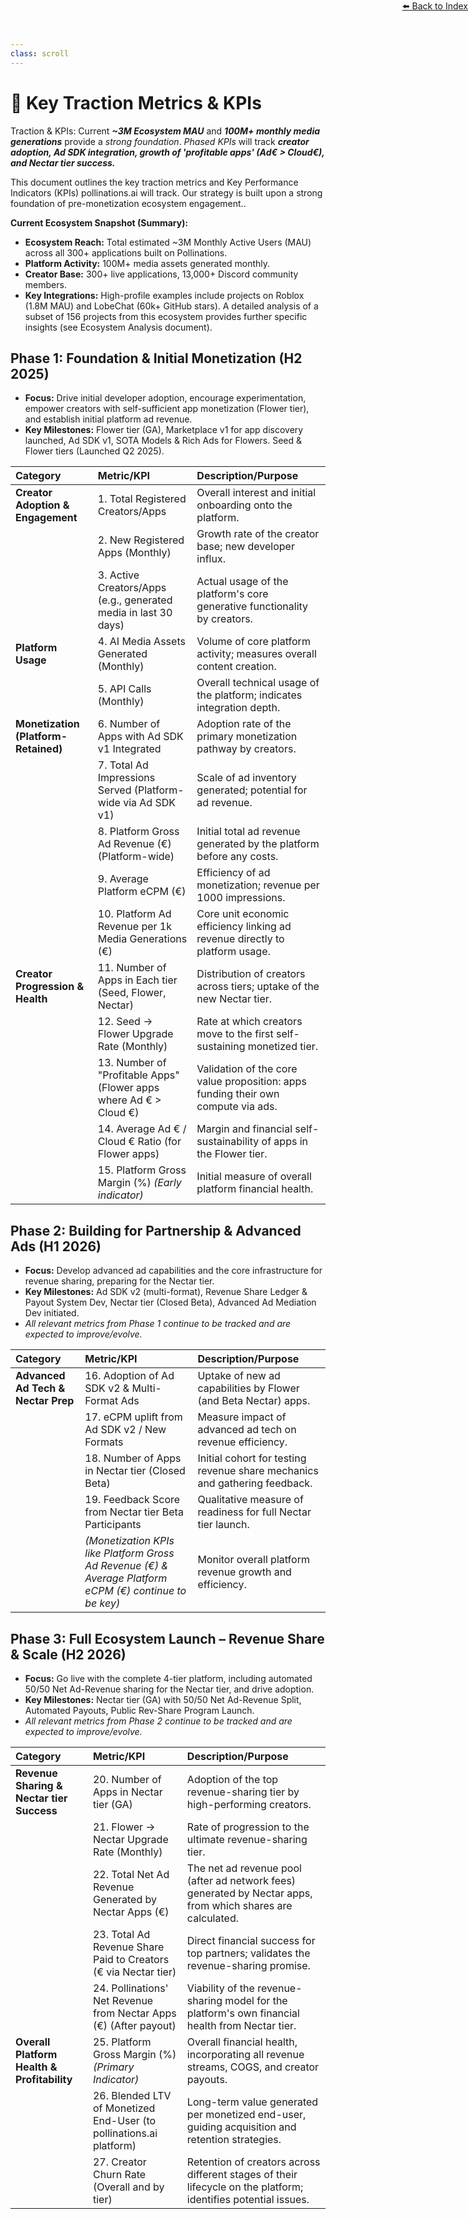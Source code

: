 ```yaml
---
class: scroll
---
```


<div style="text-align: right; position: absolute; top: 0; right: 0;">
<a href="/1">⬅️ Back to Index</a>
</div>

# 🚀 **Key Traction Metrics & KPIs**

<div class="bg-cyan-100 p-1 pl-6 pr-6 rounded-lg border-l-4 border-cyan-500 mb-6">
  <p class="text-cyan-800">Traction &amp; KPIs: Current <strong><em>~3M Ecosystem MAU</em></strong> and <strong><em>100M+ monthly media generations</em></strong> provide a <em>strong foundation</em>. <em>Phased KPIs</em> will track <strong><em>creator adoption, Ad SDK integration, growth of 'profitable apps' (Ad€ &gt; Cloud€), and Nectar tier success.</em></strong></p>
</div>

This document outlines the key traction metrics and Key Performance Indicators (KPIs) pollinations.ai will track. Our strategy is built upon a strong foundation of pre-monetization ecosystem engagement..

**Current Ecosystem Snapshot (Summary):**
*   **Ecosystem Reach:** Total estimated ~3M Monthly Active Users (MAU) across all 300+ applications built on Pollinations.
*   **Platform Activity:** 100M+ media assets generated monthly.
*   **Creator Base:** 300+ live applications, 13,000+ Discord community members.
*   **Key Integrations:** High-profile examples include projects on Roblox (1.8M MAU) and LobeChat (60k+ GitHub stars).
A detailed analysis of a subset of 156 projects from this ecosystem provides further specific insights (see Ecosystem Analysis document).

## **Phase 1: Foundation & Initial Monetization (H2 2025)**

*   **Focus:** Drive initial developer adoption, encourage experimentation, empower creators with self-sufficient app monetization (Flower tier), and establish initial platform ad revenue.
*   **Key Milestones:** Flower tier (GA), Marketplace v1 for app discovery launched, Ad SDK v1, SOTA Models & Rich Ads for Flowers. Seed & Flower tiers (Launched Q2 2025).

| Category                            | Metric/KPI                                                                    | Description/Purpose                                                                                  |
| :---------------------------------- | :---------------------------------------------------------------------------- | :--------------------------------------------------------------------------------------------------- |
| **Creator Adoption & Engagement**   | 1. Total Registered Creators/Apps                                               | Overall interest and initial onboarding onto the platform.                                       |
|                                     | 2. New Registered Apps (Monthly)                                              | Growth rate of the creator base; new developer influx.                                             |
|                                     | 3. Active Creators/Apps (e.g., generated media in last 30 days)               | Actual usage of the platform's core generative functionality by creators.                            |
| **Platform Usage**                  | 4. AI Media Assets Generated (Monthly)                                        | Volume of core platform activity; measures overall content creation.                               |
|                                     | 5. API Calls (Monthly)                                                        | Overall technical usage of the platform; indicates integration depth.                              |
| **Monetization (Platform-Retained)**| 6. Number of Apps with Ad SDK v1 Integrated                                   | Adoption rate of the primary monetization pathway by creators.                                     |
|                                     | 7. Total Ad Impressions Served (Platform-wide via Ad SDK v1)                  | Scale of ad inventory generated; potential for ad revenue.                                         |
|                                     | 8. Platform Gross Ad Revenue (€) (Platform-wide)                              | Initial total ad revenue generated by the platform before any costs.                                 |
|                                     | 9. Average Platform eCPM (€)                                                  | Efficiency of ad monetization; revenue per 1000 impressions.                                       |
|                                     | 10. Platform Ad Revenue per 1k Media Generations (€)                          | Core unit economic efficiency linking ad revenue directly to platform usage.                       |
| **Creator Progression & Health**    | 11. Number of Apps in Each tier (Seed, Flower, Nectar)                | Distribution of creators across tiers; uptake of the new Nectar tier.                           |
|                                     | 12. Seed → Flower Upgrade Rate (Monthly)                                | Rate at which creators move to the first self-sustaining monetized tier.                           |
|                                     | 13. Number of "Profitable Apps" (Flower apps where Ad € > Cloud €)           | Validation of the core value proposition: apps funding their own compute via ads.                    |
|                                     | 14. Average Ad € / Cloud € Ratio (for Flower apps)                         | Margin and financial self-sustainability of apps in the Flower tier.                              |
|                                     | 15. Platform Gross Margin (%) *(Early indicator)*                             | Initial measure of overall platform financial health.                                              |

## **Phase 2: Building for Partnership & Advanced Ads (H1 2026)**

*   **Focus:** Develop advanced ad capabilities and the core infrastructure for revenue sharing, preparing for the Nectar tier.
*   **Key Milestones:** Ad SDK v2 (multi-format), Revenue Share Ledger & Payout System Dev, Nectar tier (Closed Beta), Advanced Ad Mediation Dev initiated.
*   *All relevant metrics from Phase 1 continue to be tracked and are expected to improve/evolve.*

| Category                                | Metric/KPI                                                                  | Description/Purpose                                                                                           |
| :-------------------------------------- | :-------------------------------------------------------------------------- | :------------------------------------------------------------------------------------------------------------ |
| **Advanced Ad Tech & Nectar Prep**     | 16. Adoption of Ad SDK v2 & Multi-Format Ads                                  | Uptake of new ad capabilities by Flower (and Beta Nectar) apps.                                         |
|                                         | 17. eCPM uplift from Ad SDK v2 / New Formats                                  | Measure impact of advanced ad tech on revenue efficiency.                                                     |
|                                         | 18. Number of Apps in Nectar tier (Closed Beta)                              | Initial cohort for testing revenue share mechanics and gathering feedback.                                    |
|                                         | 19. Feedback Score from Nectar tier Beta Participants                        | Qualitative measure of readiness for full Nectar tier launch.                                              |
|                                         | *(Monetization KPIs like Platform Gross Ad Revenue (€) & Average Platform eCPM (€) continue to be key)* | Monitor overall platform revenue growth and efficiency.                                                     |

## **Phase 3: Full Ecosystem Launch – Revenue Share & Scale (H2 2026)**

*   **Focus:** Go live with the complete 4-tier platform, including automated 50/50 Net Ad-Revenue sharing for the Nectar tier, and drive adoption.
*   **Key Milestones:** Nectar tier (GA) with 50/50 Net Ad-Revenue Split, Automated Payouts, Public Rev-Share Program Launch.
*   *All relevant metrics from Phase 2 continue to be tracked and are expected to improve/evolve.*

| Category                                | Metric/KPI                                                                      | Description/Purpose                                                                                                  |
| :-------------------------------------- | :------------------------------------------------------------------------------ | :------------------------------------------------------------------------------------------------------------------- |
| **Revenue Sharing & Nectar tier Success** | 20. Number of Apps in Nectar tier (GA)                                           | Adoption of the top revenue-sharing tier by high-performing creators.                                              |
|                                         | 21. Flower → Nectar Upgrade Rate (Monthly)                                  | Rate of progression to the ultimate revenue-sharing tier.                                                          |
|                                         | 22. Total Net Ad Revenue Generated by Nectar Apps (€)                            | The net ad revenue pool (after ad network fees) generated by Nectar apps, from which shares are calculated.       |
|                                         | 23. Total Ad Revenue Share Paid to Creators (€ via Nectar tier)                  | Direct financial success for top partners; validates the revenue-sharing promise.                                    |
|                                         | 24. Pollinations' Net Revenue from Nectar Apps (€) (After payout)              | Viability of the revenue-sharing model for the platform's own financial health from Nectar tier.                  |
| **Overall Platform Health & Profitability**| 25. Platform Gross Margin (%) *(Primary Indicator)*                             | Overall financial health, incorporating all revenue streams, COGS, and creator payouts.                              |
|                                         | 26. Blended LTV of Monetized End-User (to pollinations.ai platform)                | Long-term value generated per monetized end-user, guiding acquisition and retention strategies.                    |
|                                         | 27. Creator Churn Rate (Overall and by tier)                                    | Retention of creators across different stages of their lifecycle on the platform; identifies potential issues.   |